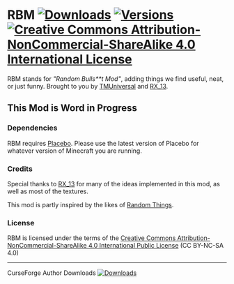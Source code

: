 # RBM [![Downloads](http://cf.way2muchnoise.eu/rbm.svg)](https://www.curseforge.com/minecraft/mc-mods/rbm) [![Versions](http://cf.way2muchnoise.eu/versions/rbm.svg)](https://www.curseforge.com/minecraft/mc-mods/rbm) [![Creative Commons Attribution-NonCommercial-ShareAlike 4.0 International License](https://i.creativecommons.org/l/by-nc-sa/4.0/80x15.png)](http://creativecommons.org/licenses/by-nc-sa/4.0/)

RBM stands for _"Random Bulls**t Mod"_, adding things we find useful, neat, or just funny. Brought to you
by [TMUniversal][TM] and [RX_13][RX].

## This Mod is Word in Progress

### Dependencies

RBM requires [Placebo](https://www.curseforge.com/minecraft/mc-mods/placebo "Placebo on CurseForge"). Please use the
latest version of Placebo for whatever version of Minecraft you are running.

### Credits

Special thanks to [RX_13][RX] for many of the ideas implemented in this mod, as well as most of the textures.

This mod is partly inspired by the likes
of [Random Things](https://www.curseforge.com/minecraft/mc-mods/random-things "Random Things on CurseForge").

### License

RBM is licensed under the terms of
the [Creative Commons Attribution-NonCommercial-ShareAlike 4.0 International Public License][CC-BY-NC-SA] (CC BY-NC-SA
4.0)

---

CurseForge Author
Downloads [![Downloads](http://cf.way2muchnoise.eu/author/TMUniversal.svg)](https://www.curseforge.com/members/tmuniversal)


[TM]: https://github.com/sponsors/TMUniversal "TMUniversal on GitHub"

[RX]: https://github.com/RX137 "RX_13 on GitHub"

[CC-BY-NC-SA]: http://creativecommons.org/licenses/by-nc-sa/4.0/ "Creative Commons Attribution-NonCommercial-ShareAlike 4.0 International Public License"
